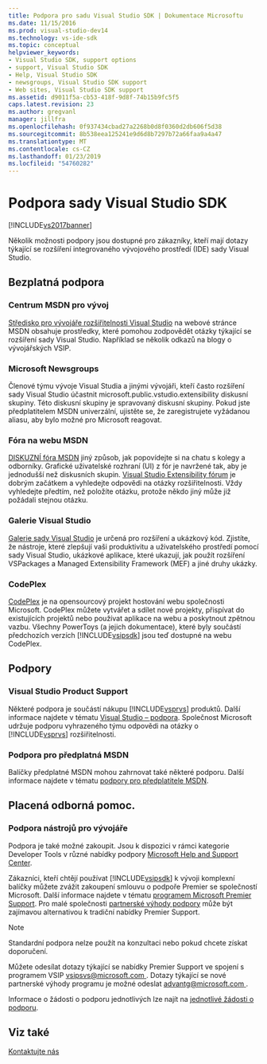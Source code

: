 ```yaml
---
title: Podpora pro sadu Visual Studio SDK | Dokumentace Microsoftu
ms.date: 11/15/2016
ms.prod: visual-studio-dev14
ms.technology: vs-ide-sdk
ms.topic: conceptual
helpviewer_keywords:
- Visual Studio SDK, support options
- support, Visual Studio SDK
- Help, Visual Studio SDK
- newsgroups, Visual Studio SDK support
- Web sites, Visual Studio SDK support
ms.assetid: d9011f5a-cb53-418f-9d8f-74b15b9fc5f5
caps.latest.revision: 23
ms.author: gregvanl
manager: jillfra
ms.openlocfilehash: 0f937434cbad27a2268b0d8f0360d2db606f5d38
ms.sourcegitcommit: 8b538eea125241e9d6d8b7297b72a66faa9a4a47
ms.translationtype: MT
ms.contentlocale: cs-CZ
ms.lasthandoff: 01/23/2019
ms.locfileid: "54760282"
---
```

# <a name="support-for-the-visual-studio-sdk"></a>Podpora sady Visual Studio SDK
[!INCLUDE[vs2017banner](../includes/vs2017banner.md)]

Několik možnosti podpory jsou dostupné pro zákazníky, kteří mají dotazy týkající se rozšíření integrovaného vývojového prostředí (IDE) sady Visual Studio.  
  
## <a name="free-support"></a>Bezplatná podpora  
  
### <a name="msdn-development-center"></a>Centrum MSDN pro vývoj  
 [Středisko pro vývojáře rozšiřitelnosti Visual Studio](http://go.microsoft.com/fwlink/?LinkID=84381) na webové stránce MSDN obsahuje prostředky, které pomohou zodpovědět otázky týkající se rozšíření sady Visual Studio. Například se několik odkazů na blogy o vývojářských VSIP.  
  
### <a name="microsoft-newsgroups"></a>Microsoft Newsgroups  
 Členové týmu vývoje Visual Studia a jinými vývojáři, kteří často rozšíření sady Visual Studio účastnit microsoft.public.vstudio.extensibility diskusní skupiny. Této diskusní skupiny je spravovaný diskusní skupiny. Pokud jste předplatitelem MSDN univerzální, ujistěte se, že zaregistrujete vyžádanou aliasu, aby bylo možné pro Microsoft reagovat.  
  
### <a name="msdn-forums"></a>Fóra na webu MSDN  
 [DISKUZNÍ fóra MSDN](http://go.microsoft.com/fwlink/?LinkID=76632) jiný způsob, jak popovídejte si na chatu s kolegy a odborníky. Grafické uživatelské rozhraní (UI) z fór je navržené tak, aby je jednodušší než diskusních skupin. [Visual Studio Extensibility fórum](http://go.microsoft.com/fwlink/?LinkID=121964) je dobrým začátkem a vyhledejte odpovědi na otázky rozšiřitelnosti. Vždy vyhledejte předtím, než položíte otázku, protože někdo jiný může již požádali stejnou otázku.  
  
### <a name="visual-studio-gallery"></a>Galerie Visual Studio  
 [Galerie sady Visual Studio](http://visualstudiogallery.msdn.microsoft.com/) je určená pro rozšíření a ukázkový kód. Zjistíte, že nástroje, které zlepšují vaši produktivitu a uživatelského prostředí pomocí sady Visual Studio, ukázkové aplikace, které ukazují, jak použít rozšíření VSPackages a Managed Extensibility Framework (MEF) a jiné druhy ukázky.  
  
### <a name="codeplex"></a>CodePlex  
 [CodePlex](http://go.microsoft.com/fwlink/?LinkId=76627) je na opensourcový projekt hostování webu společnosti Microsoft. CodePlex můžete vytvářet a sdílet nové projekty, přispívat do existujících projektů nebo používat aplikace na webu a poskytnout zpětnou vazbu. Všechny PowerToys (a jejich dokumentace), které byly součástí předchozích verzích [!INCLUDE[vsipsdk](../includes/vsipsdk-md.md)] jsou teď dostupné na webu CodePlex.  
  
## <a name="included-support"></a>Podpory  
  
### <a name="visual-studio-product-support"></a>Visual Studio Product Support  
 Některé podpora je součástí nákupu [!INCLUDE[vsprvs](../includes/vsprvs-md.md)] produktů. Další informace najdete v tématu [Visual Studio – podpora](http://msdn.microsoft.com/vstudio/cc136615.aspx). Společnost Microsoft udržuje podporu vyhrazeného týmu odpovědi na otázky o [!INCLUDE[vsprvs](../includes/vsprvs-md.md)] rozšiřitelnosti.  
  
### <a name="msdn-subscription-support"></a>Podpora pro předplatná MSDN  
 Balíčky předplatné MSDN mohou zahrnovat také některé podporu. Další informace najdete v tématu [podpory pro předplatitele MSDN](https://msdn.microsoft.com/subscriptions/aa718661.aspx).  
  
## <a name="paid-support"></a>Placená odborná pomoc.  
  
### <a name="developer-tools-support"></a>Podpora nástrojů pro vývojáře  
 Podpora je také možné zakoupit. Jsou k dispozici v rámci kategorie Developer Tools v různé nabídky podpory [Microsoft Help and Support Center](http://go.microsoft.com/fwlink/?LinkID=82383).  
  
 Zákazníci, kteří chtějí používat [!INCLUDE[vsipsdk](../includes/vsipsdk-md.md)] k vývoji komplexní balíčky můžete zvážit zakoupení smlouvu o podpoře Premier se společností Microsoft. Další informace najdete v tématu [programem Microsoft Premier Support](http://go.microsoft.com/fwlink/?LinkID=76660). Pro malé společnosti [partnerské výhody podpory](http://www.microsoft.com/services/microsoftservices/srv_mspa.mspx) může být zajímavou alternativou k tradiční nabídky Premier Support.  
  
> [!NOTE]
>  Standardní podpora nelze použít na konzultaci nebo pokud chcete získat doporučení.  
  
 Můžete odesílat dotazy týkající se nabídky Premier Support ve spojení s programem VSIP [ vsipsvs@microsoft.com ](mailto:vsipsvs@microsoft.com). Dotazy týkající se nové partnerské výhody programu je možné odeslat [ advantg@microsoft.com ](mailto:advantg@microsoft.com).  
  
 Informace o žádosti o podporu jednotlivých lze najít na [jednotlivé žádosti o podporu](http://go.microsoft.com/fwlink/?LinkID=82385).  
  
## <a name="see-also"></a>Viz také  
 [Kontaktujte nás](../ide/talk-to-us.md)
